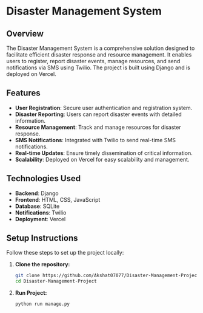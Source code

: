 # Disaster Management System

## Overview

The Disaster Management System is a comprehensive solution designed to facilitate efficient disaster response and resource management. It enables users to register, report disaster events, manage resources, and send notifications via SMS using Twilio. The project is built using Django and is deployed on Vercel.

## Features

- **User Registration**: Secure user authentication and registration system.
- **Disaster Reporting**: Users can report disaster events with detailed information.
- **Resource Management**: Track and manage resources for disaster response.
- **SMS Notifications**: Integrated with Twilio to send real-time SMS notifications.
- **Real-time Updates**: Ensure timely dissemination of critical information.
- **Scalability**: Deployed on Vercel for easy scalability and management.

## Technologies Used

- **Backend**: Django
- **Frontend**: HTML, CSS, JavaScript
- **Database**: SQLite
- **Notifications**: Twilio
- **Deployment**: Vercel

## Setup Instructions

Follow these steps to set up the project locally:

1. **Clone the repository:**
   ```bash
   git clone https://github.com/Akshat07077/Disaster-Management-Project.git
   cd Disaster-Management-Project

2. **Run Project:**
   ```bash
   python run manage.py
